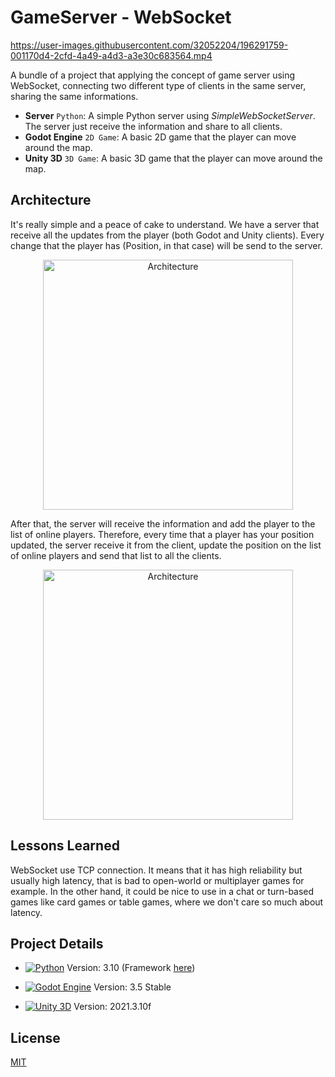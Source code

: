 
# GameServer - WebSocket

https://user-images.githubusercontent.com/32052204/196291759-001170d4-2cfd-4a49-a4d3-a3e30c683564.mp4

A bundle of a project that applying the concept of game server using WebSocket, connecting two different type of clients in the same server, sharing the same informations.

- **Server** `Python`: A simple Python server using *SimpleWebSocketServer*. The server just receive the information and share to all clients.
- **Godot Engine** `2D Game`: A basic 2D game that the player can move around the map.
- **Unity 3D** `3D Game`: A basic 3D game that the player can move around the map.

## Architecture

It's really simple and a peace of cake to understand. We have a server that receive all the updates from the player (both Godot and Unity clients). Every change that the player has (Position, in that case) will be send to the server.

<p align="center">
    <img width="400" src="https://i.imgur.com/vEF6o0N.png" alt="Architecture">
</p>

After that, the server will receive the information and add the player to the list of online players. Therefore, every time that a player has your position updated, the server receive it from the client, update the position on the list of online players and send that list to all the clients.

<p align="center">
    <img width="400" src="https://i.imgur.com/kVpCp43.png" alt="Architecture">
</p>

## Lessons Learned

WebSocket use TCP connection. It means that it has high reliability but usually high latency, that is bad to open-world or multiplayer games for example. In the other hand, it could be nice to use in a chat or turn-based games like card games or table games, where we don't care so much about latency.

## Project Details

- [![Python](https://img.shields.io/badge/Python-FFD43B?style=for-the-badge&logo=python&logoColor=blue)](https://docs.unity3d.com/Manual/index.html) Version: 3.10 (Framework [here](https://github.com/dpallot/simple-websocket-server/))

- [![Godot Engine](https://img.shields.io/badge/Godot-478CBF?style=for-the-badge&logo=GodotEngine&logoColor=white)](https://docs.godotengine.org/en/3.5/) Version: 3.5 Stable

- [![Unity 3D](https://img.shields.io/badge/Unity-100000?style=for-the-badge&logo=unity&logoColor=white)](https://docs.unity3d.com/Manual/index.html) Version: 2021.3.10f
## License

[MIT](https://choosealicense.com/licenses/mit/)
